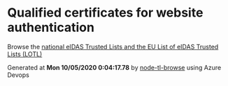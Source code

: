 # Qualified certificates for website authentication 
 Browse the [national eIDAS Trusted Lists and the EU List of eIDAS Trusted Lists (LOTL)](https://webgate.ec.europa.eu/tl-browser/#/) 
 
 
Generated at **Mon 10/05/2020  0:04:17.78** by [node-tl-browse](https://github.com/ymedlop/node-tl-browser) using Azure Devops 
